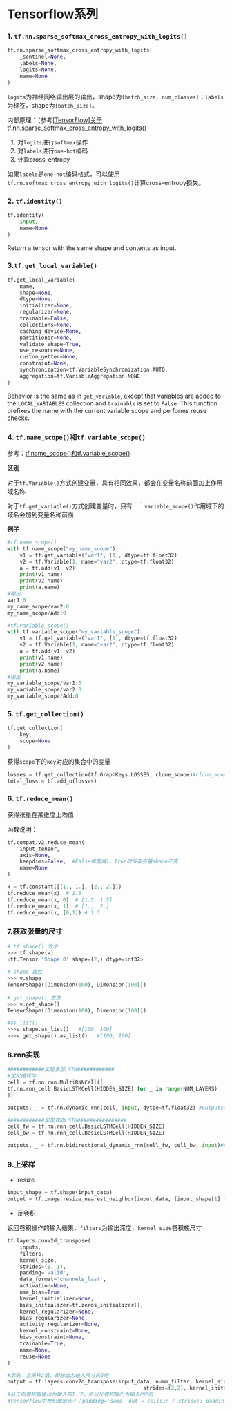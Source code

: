 # Tensorflow系列

### 1. `tf.nn.sparse_softmax_cross_entropy_with_logits()`

```python
tf.nn.sparse_softmax_cross_entropy_with_logits(
    _sentinel=None,
    labels=None,
    logits=None,
    name=None
)
```

`logits`为神经网络输出层的输出，shape为`[batch_size, num_classes]`；`labels`为标签，shape为`[batch_size]`。

内部原理：（参考[[TensorFlow]关于tf.nn.sparse_softmax_cross_entropy_with_logits(](https://blog.csdn.net/ZJRN1027/article/details/80199248))

1. 对`logits`进行`softmax`操作
2. 对`labels`进行`one-hot`编码
3. 计算cross-entropy

如果`labels`是`one-hot`编码格式，可以使用`tf.nn.softmax_cross_entropy_with_logits()`计算cross-entropy损失。

### 2. `tf.identity()`

```python
tf.identity(
    input,
    name=None
)
```

Return a tensor with the same shape and contents as input.

### 3.`tf.get_local_variable()`

```python
tf.get_local_variable(
    name,
    shape=None,
    dtype=None,
    initializer=None,
    regularizer=None,
    trainable=False,
    collections=None,
    caching_device=None,
    partitioner=None,
    validate_shape=True,
    use_resource=None,
    custom_getter=None,
    constraint=None,
    synchronization=tf.VariableSynchronization.AUTO,
    aggregation=tf.VariableAggregation.NONE
)
```

Behavior is the same as in `get_variable`, except that variables are added to the `LOCAL_VARIABLES` collection and `trainable` is set to `False`. This function prefixes the name with the current variable scope and performs reuse checks.

### 4. `tf.name_scope()`和`tf.variable_scope()`

参考：[tf.name_scope()和tf.variable_scope()](https://blog.csdn.net/weixin_38698649/article/details/80099822)

**区别**

对于`tf.Variable()`方式创建变量，具有相同效果，都会在变量名称前面加上作用域名称

对于`tf.get_variable()`方式创建变量时，只有｀｀`variable_scope()`作用域下的域名会加到变量名称前面

**例子**

```python
#tf.name_scope()
with tf.name_scope("my_name_scope"):
    v1 = tf.get_variable("var1", [1], dtype=tf.float32) 
    v2 = tf.Variable(1, name="var2", dtype=tf.float32)
    a = tf.add(v1, v2)
    print(v1.name)
    print(v2.name) 
    print(a.name)
#输出
var1:0
my_name_scope/var2:0
my_name_scope/Add:0

#tf.variable_scope()
with tf.variable_scope("my_variable_scope"):
    v1 = tf.get_variable("var1", [1], dtype=tf.float32)
    v2 = tf.Variable(1, name="var2", dtype=tf.float32)
    a = tf.add(v1, v2)
    print(v1.name) 
    print(v2.name)
    print(a.name)
#输出
my_variable_scope/var1:0
my_variable_scope/var2:0
my_variable_scope/Add:0
```

### 5. `tf.get_collection()`

```python
tf.get_collection(
    key,
    scope=None
)
```

获得`scope`下的`key`对应的集合中的变量

```python
losses = tf.get_collection(tf.GraphKeys.LOSSES, clone_scope)#clone_scope是一个name_scope作用域
total_loss = tf.add_n(losses)
```

### 6. `tf.reduce_mean()`

获得张量在某维度上均值

函数说明：

```python
tf.compat.v2.reduce_mean(
    input_tensor,
    axis=None,    
    keepdims=False,  #False维度减1，True时保存张量shape不变
    name=None
)
```

```python
x = tf.constant([[1., 1.], [2., 2.]])
tf.reduce_mean(x)  # 1.5
tf.reduce_mean(x, 0)  # [1.5, 1.5]
tf.reduce_mean(x, 1)  # [1.,  2.]
tf.reduce_mean(x, [0,1]) # 1.5
```

### 7.获取张量的尺寸 

```python
# tf.shape() 方法
>>> tf.shape(v)
<tf.Tensor 'Shape:0' shape=(2,) dtype=int32>
 
# shape 属性
>>> v.shape
TensorShape([Dimension(100), Dimension(100)])
 
# get_shape() 方法
>>> v.get_shape()
TensorShape([Dimension(100), Dimension(100)])

#as_list()
>>>v.shape.as_list()   #[100, 100]
>>>v.get_shape().as_list()   #[100, 100]
```

### 8.rnn实现

```python
############实现多层LSTM############
#定义循环体
cell = tf.nn.rnn.MultiRNNCell([
tf.nn.rnn_cell.BasicLSTMCell(HIDDEN_SIZE) for _ in range(NUM_LAYERS)
])

outputs, _ = tf.nn.dynamic_rnn(cell, input, dytpe=tf.float32) #outputs是顶层LSTM在每一步的输出，维度为[batch_size, time, HIDDEN_SIZE]

############实现双向LSTM################
cell_fw = tf.nn.rnn_cell.BasicLSTMCell(HIDDEN_SIZE)
cell_bw = tf.nn.rnn_cell.BasicLSTMCell(HIDDEN_SIZE)

outputs, _ = tf.nn.bidirectional_dynamic_rnn(cell_fw, cell_bw, input)#outputs是（output_fw, output_bw）的元组，每一个的维度与前面类似
```

### 9.上采样

* resize

```python
input_shape = tf.shape(input_data)
output = tf.image.resize_nearest_neighbor(input_data, (input_shape[1] * 2, input_shape[2] * 2))
```

* 反卷积

返回卷积操作的输入结果，`filters`为输出深度，`kernel_size`卷积核尺寸

```python
tf.layers.conv2d_transpose(
    inputs,
    filters,
    kernel_size,
    strides=(1, 1),
    padding='valid',
    data_format='channels_last',
    activation=None,
    use_bias=True,
    kernel_initializer=None,
    bias_initializer=tf.zeros_initializer(),
    kernel_regularizer=None,
    bias_regularizer=None,
    activity_regularizer=None,
    kernel_constraint=None,
    bias_constraint=None,
    trainable=True,
    name=None,
    reuse=None
)

#示例：上采样2倍，即输出为输入尺寸的2倍
output = tf.layers.conv2d_transpose(input_data, numm_filter, kernel_size=2, padding='same',
                                            strides=(2,2), kernel_initializer=tf.random_normal_initializer())
#从正向卷积看输出为输入的1／2，所以反卷积输出为输入的2倍
#tensorflow中卷积输出大小：padding='same' out = ceil(in / stride); padding='valid' out = ceil((in - k_size + 1)/stride
```



